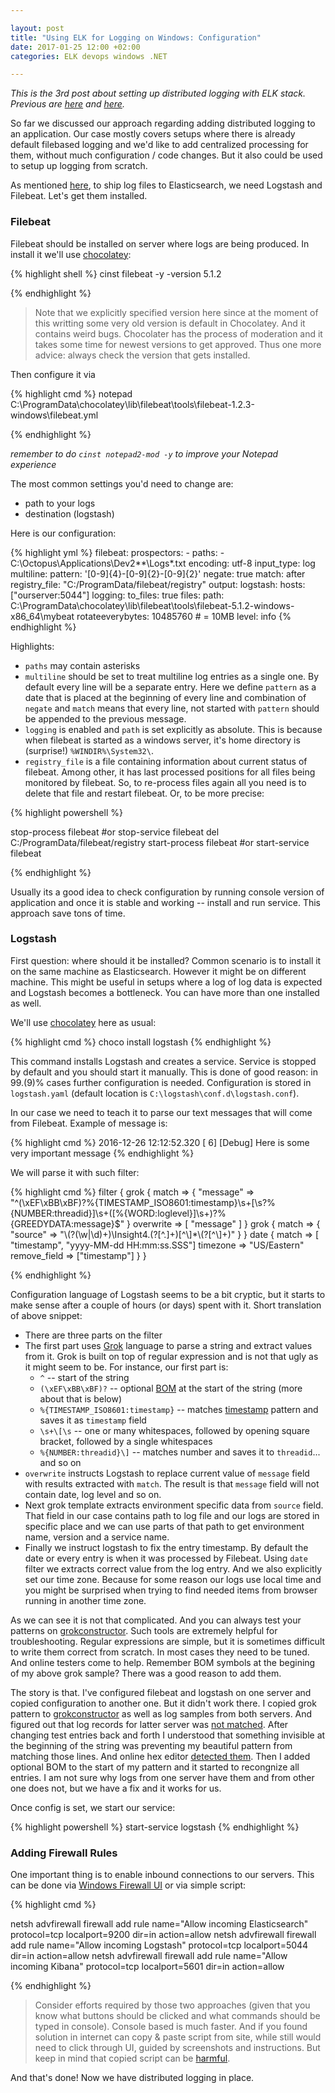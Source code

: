 ```yaml
---

layout: post
title: "Using ELK for Logging on Windows: Configuration"
date: 2017-01-25 12:00 +02:00
categories: ELK devops windows .NET

---
```



_This is the 3rd post about setting up distributed logging with ELK stack. Previous are [here](install-elk-windows)
and [here](elk-filebeat-logstash)._

So far we discussed our approach regarding adding distributed logging to an application. Our case mostly covers setups
where there is already default filebased logging and we'd like to add centralized processing for them, without much
configuration / code changes. But it also could be used to setup up logging from scratch.

As mentioned [here](elk-filebeat-logstash), to ship log files to Elasticsearch, we need Logstash and Filebeat. Let's get them installed.

### Filebeat

Filebeat should be installed on server where logs are being produced. In install it we'll use
[chocolatey](https://chocolatey.org/packages/filebeat):

{% highlight shell %}
cinst filebeat -y -version 5.1.2

{% endhighlight %}

>Note that we explicitly specified version here since at the moment of this writting some very old version is default
in Chocolatey. And it contains weird bugs. Chocolater has the process of moderation and it takes some time for newest versions to get approved. Thus one more advice: always check the version that gets installed.

Then configure it via 

{% highlight cmd %}
notepad C:\ProgramData\chocolatey\lib\filebeat\tools\filebeat-1.2.3-windows\filebeat.yml

{% endhighlight %}


_remember to do `cinst notepad2-mod -y` to improve your Notepad experience_

The most common settings you'd need to change are:

 - path to your logs
 - destination (logstash)

Here is our configuration:

{% highlight yml %}
filebeat:
  prospectors:
    -
      paths:
         -  C:\Octopus\Applications\Dev2\*\*\Logs\*.txt
      encoding: utf-8
      input_type: log
      multiline:
        pattern: '[0-9]{4}-[0-9]{2}-[0-9]{2}'
        negate: true
        match: after
  registry_file: "C:/ProgramData/filebeat/registry"
output:
  logstash:
    hosts: ["ourserver:5044"]
logging:
  to_files: true
  files:
    path:  C:\ProgramData\chocolatey\lib\filebeat\tools\filebeat-5.1.2-windows-x86_64\mybeat
    rotateeverybytes: 10485760 # = 10MB
  level: info
{% endhighlight %}


Highlights:

- `paths` may contain asterisks
-  `multiline` should be set to treat multiline log entries as a single one. By default every 
line will be a separate entry. Here we define `pattern` as a date that is placed at the
beginning of every line and combination of `negate` and `match` means that every line, not
started with `pattern` should be appended to the previous message.
- `logging` is enabled and `path` is set explicitly as absolute. This is because when
filebeat is started as a windows server, it's home directory is (surprise!) `%WINDIR%\System32\`.
- `registry_file` is a file containing information about current status of filebeat. Among
other, it has last processed positions for all files being monitored by filebeat. So, to
re-process files again all you need is to delete that file and restart filebeat. Or, to be
more precise: 

{% highlight powershell %}

stop-process filebeat #or stop-service filebeat
del C:/ProgramData/filebeat/registry 
start-process filebeat #or start-service filebeat

{% endhighlight %}

Usually its a good idea to check configuration by running console version of application and once it is stable and working -- install and run service. This approach save tons of time.


### Logstash

First question: where should it be installed? Common scenario is to install it on the same machine as Elasticsearch.
However it might be on different machine. This might be useful in setups where a log of log data is expected and Logstash
becomes a bottleneck. You can have more than one installed as well.

We'll use [chocolatey](https://chocolatey.org/packages/logstash) here as usual:

{% highlight cmd %}
choco install logstash
{% endhighlight %}

This command installs Logstash and creates a service. Service is stopped by default and you should start it manually.
This is done of good reason: in 99.(9)% cases further configuration is needed. Configuration is stored in `logstash.yaml`
(default location is `C:\logstash\conf.d\logstash.conf`).

In our case we need to teach it to parse our text messages that will come from Filebeat. Example of message is:

{% highlight cmd %}
2016-12-26 12:12:52.320 [ 6] [Debug] Here is some very important message 
{% endhighlight %}

We will parse it with such filter:

{% highlight cmd %}
filter {
  grok {
    match => { "message" => "^(\xEF\xBB\xBF)?%{TIMESTAMP_ISO8601:timestamp}\s+\[\s?%{NUMBER:threadid}\]\s+(\[%{WORD:loglevel}\]\s+)?%{GREEDYDATA:message}$" }
    overwrite => [ "message" ]
    }
  grok {
    match => { "source" => "\\(?<environment>(\w|\d)+)\\Insight4\.(?<service>[^\.]+)[^\\]*\\(?<version>[^\\]+)" }
  }
  date {
    match => [ "timestamp", "yyyy-MM-dd HH:mm:ss.SSS"]
    timezone => "US/Eastern"
    remove_field => ["timestamp"]
  }
}

{% endhighlight %}

Configuration language of Logstash seems to be a bit cryptic, but it starts to make sense after a couple of hours (or days) spent
with it. Short translation of above snippet:

- There are three parts on the filter
- The first part uses [Grok](https://www.elastic.co/guide/en/logstash/current/plugins-filters-grok.html) language to parse a
string and extract values from it. Grok is built on top of regular expression and is not that ugly as it might seem to be.
For instance, our first part is:
  - `^` -- start of the string
  - `(\xEF\xBB\xBF)?` -- optional [BOM](https://en.wikipedia.org/wiki/Byte_order_mark) at the start of the string (more about that is below)
  - `%{TIMESTAMP_ISO8601:timestamp}` -- matches [timestamp](https://github.com/hpcugent/logstash-patterns/blob/master/files/grok-patterns#L72)
pattern and saves it as `timestamp` field
  - `\s+\[\s` -- one or many whitespaces, followed by opening square bracket, followed by a single whitespaces
  - `%{NUMBER:threadid}\]` -- matches number and saves it to `threadid`... and so on
- `overwrite` instructs Logstash to replace current value of `message` field with results extracted with `match`. 
The result is that `message` field will not contain date, log level and so on. 
- Next grok template extracts environment specific data from `source` field. That field in our 
case contains path to log file and our logs are stored in specific place and we can use parts 
of that path to get environment name, version and a service name.
- Finally we instruct logstash to fix the entry timestamp. By default the date or every 
entry is when it was processed by Filebeat. Using `date` filter we extracts correct value from the log entry. And we also explicitly set our time zone. Because for some reason our logs use
local time and you might be surprised when trying to find needed items from browser running in
another time zone.   

As we can see it is not that complicated. And you can always test your patterns on [grokconstructor](http://grokconstructor.appspot.com/do/match).
Such tools are extremely helpful for troubleshooting. Regular expressions are simple, but it is sometimes difficult to write
them correct from scratch. In most cases they need to be tuned. And online testers come to help. Remember BOM symbols at the
begining of my above grok sample? There was a good reason to add them. 

The story is that. I've configured filebeat and logstash on one server and copied configuration
 to another one. But it didn't work there. I copied grok pattern to [grokconstructor](http://grokconstructor.appspot.com/do/match) as well as log samples from
both servers. And figured out that log records for latter server was [not matched](http://i.imgur.com/Sjayk34.png). After changing test
entries back and forth I understood that something invisible at the beginning of the string was preventing my beautiful pattern
from matching those lines. And online hex editor [detected them](http://i.imgur.com/XdOFcTA.png). Then I added optional BOM to the start of my pattern and it started to recongnize all
entries. I am not sure why logs from one server have them and from other one does not, but we
have a fix and it works for us.

Once config is set, we start our service:

{% highlight powershell %}
start-service logstash
{% endhighlight %}

### Adding Firewall Rules

One important thing is to enable inbound connections to our servers. This can be done via 
[Windows Firewall UI](http://www.howtogeek.com/112564/how-to-create-advanced-firewall-rules-in-the-windows-firewall/)
 or via simple script:

{% highlight cmd %}

netsh advfirewall firewall add rule name="Allow incoming Elasticsearch" protocol=tcp localport=9200 dir=in action=allow
netsh advfirewall firewall add rule name="Allow incoming Logstash" protocol=tcp localport=5044 dir=in action=allow
netsh advfirewall firewall add rule name="Allow incoming Kibana" protocol=tcp localport=5601 dir=in action=allow

{% endhighlight %}

> Consider efforts required by those two approaches (given that you know what buttons should be
clicked and what commands should be typed in console). Console based is much faster. And if you
found solution in internet can copy & paste script from site, while still would need to click through UI, guided by screenshots and instructions. But keep in mind that copied script can be [harmful](https://www.reddit.com/r/netsec/comments/1bv359/dont_copypaste_from_website_to_terminal_demo/).

And that's done! Now we have distributed logging in place. 



